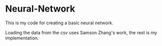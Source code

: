 # Neural-Network

This is my code for creating a basic neural network.

Loading the data from the csv uses Samson Zhang's work, the rest is my implementation.
